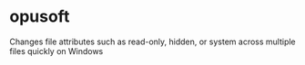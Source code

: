 # opusoft
Changes file attributes such as read-only, hidden, or system across multiple files quickly on Windows
